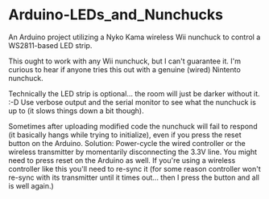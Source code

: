 Arduino-LEDs_and_Nunchucks
==========================

An Arduino project utilizing a Nyko Kama wireless Wii nunchuck to control a WS2811-based LED strip.

This ought to work with any Wii nunchuck, but I can't guarantee it. I'm curious to hear if anyone tries this out with a genuine (wired) Nintento nunchuck.

Technically the LED strip is optional... the room will just be darker without it. :-D Use verbose output and the serial monitor to see what the nunchuck is up to (it slows things down a bit though).

Sometimes after uploading modified code the nunchuck will fail to respond (it basically hangs while trying to initialize), even if you press the reset button on the Arduino. Solution: Power-cycle the wired controller or the wireless transmitter by momentarily disconnecting the 3.3V line. You might need to press reset on the Arduino as well. If you're using a wireless controller like this you'll need to re-sync it (for some reason controller won't re-sync with its transmitter until it times out... then I press the button and all is well again.)

